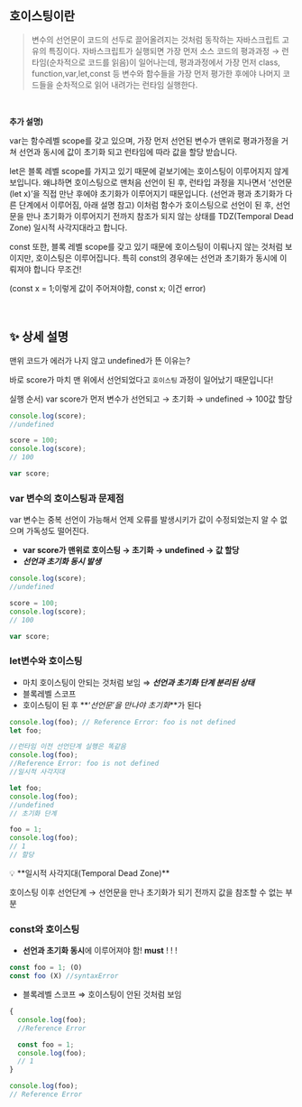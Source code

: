 ## 호이스팅이란

> 변수의 선언문이 코드의 선두로 끌어올려지는 것처럼 동작하는 자바스크립트 고유의 특징이다. 자바스크립트가 실행되면 가장 먼저 소스 코드의 평과과정 → 런타임(순차적으로 코드를 읽음)이 일어나는데, 평과과정에서 가장 먼저 class, function,var,let,const 등 변수와 함수들을 가장 먼저 평가한 후에야 나머지 코드들을 순차적으로 읽어 내려가는 런타임 실행한다.

<br>

**추가 설명)**

var는 함수레벨 scope를 갖고 있으며, 가장 먼저 선언된 변수가 맨위로 평과가정을 거쳐 선언과 동시에 값이 초기화 되고 런타임에 따라 값을 할당 받습니다.

let은 블록 레벨 scope를 가지고 있기 때문에 겉보기에는 호이스팅이 이루어지지 않게 보입니다. 왜냐하면 호이스팅으로 맨처음 선언이 된 후, 런타입 과정을 지나면서 ‘선언문(let x)’을 직접 만난 후에야 초기화가 이루어지기 때문입니다. (선언과 평과 초기화가 다른 단계에서 이루어짐, 아래 설명 참고) 이처럼 함수가 호이스팅으로 선언이 된 후, 선언문을 만나 초기화가 이루어지기 전까지 참조가 되지 않는 상태를 TDZ(Temporal Dead Zone) 일시적 사각지대라고 합니다.

const 또한, 블록 레벨 scope를 갖고 있기 때문에 호이스팅이 이뤄나지 않는 것처럼 보이지만, 호이스팅은 이루어집니다. 특히 const의 경우에는 선언과 초기화가 동시에 이뤄져야 합니다 무조건!

(const x = 1;이렇게 값이 주어져야함, const x; 이건 error)

<br>

## ✨ 상세 설명

맨위 코드가 에러가 나지 않고 undefined가 뜬 이유는?

바로 score가 마치 맨 위에서 선언되었다고 `호이스팅` 과정이 일어났기 때문입니다!

실행 순서) var score가 먼저 변수가 선언되고 → 초기화 → undefined → 100값 할당

```jsx
console.log(score);
//undefined

score = 100;
console.log(score);
// 100

var score;
```

### var 변수의 호이스팅과 문제점

var 변수는 중복 선언이 가능해서 언제 오류를 발생시키가 값이 수정되었는지 알 수 없으며 가독성도 떨어진다.

- **var score가 맨위로 호이스팅 → 초기화 → undefined → 값 할당**
- **_선언과 초기화 동시 발생_**

```jsx
console.log(score);
//undefined

score = 100;
console.log(score);
// 100

var score;
```

### let변수와 호이스팅

- 마치 호이스팅이 안되는 것처럼 보임 ⇒ **_선언과 초기화 단계 분리된 상태_**
- 블록레벨 스코프
- 호이스팅이 된 후 **‘_선언문’을 만나야 초기화_**가 된다

```jsx
console.log(foo); // Reference Error: foo is not defined
let foo;
```

```jsx
//런타임 이전 선언단계 실행은 똑같음
console.log(foo);
//Reference Error: foo is not defined
//일시적 사각지대

let foo;
console.log(foo);
//undefined
// 초기화 단계

foo = 1;
console.log(foo);
// 1
// 할당
```

<aside>
💡 **일시적 사각지대(Temporal Dead Zone)**

</aside>

호이스팅 이후 선언단계 → 선언문을 만나 초기화가 되기 전까지 값을 참조할 수 없는 부분

### const와 호이스팅

- **선언과 초기화 동시**에 이루어져야 함! **must** ! ! !

```jsx
const foo = 1; (O)
const foo (X) //syntaxError
```

- 블록레벨 스코프 ⇒ 호이스팅이 안된 것처럼 보임

```jsx
{
  console.log(foo);
  //Reference Error

  const foo = 1;
  console.log(foo);
  // 1
}

console.log(foo);
// Reference Error
```

